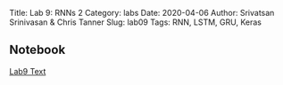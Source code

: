 Title: Lab 9: RNNs 2
Category: labs
Date: 2020-04-06
Author: Srivatsan Srinivasan & Chris Tanner
Slug: lab09
Tags: RNN, LSTM, GRU, Keras


## Notebook
[Lab9 Text]({filename}notebook/cs109b-lab09-sequences-solutions.ipynb)
